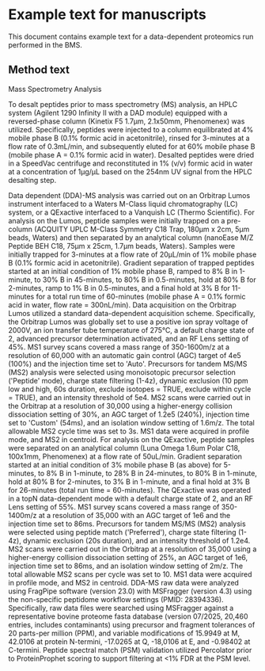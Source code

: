 # Example text for manuscripts <!-- omit in toc -->

This document contains example text for a data-dependent proteomics run performed in the BMS. 

## Method text

Mass Spectrometry Analysis

To desalt peptides prior to mass spectrometry (MS) analysis, an HPLC system (Agilent 1290 Infinity II with a DAD module) equipped with a reversed-phase column (Kinetix F5 1.7μm, 2.1x50mm, Phenomenex) was utilized. Specifically, peptides were injected to a column equilibrated at 4% mobile phase B (0.1% formic acid in acetonitrile), rinsed for 3-minutes at a flow rate of 0.3mL/min, and subsequently eluted for at 60% mobile phase B (mobile phase A = 0.1% formic acid in water). Desalted peptides were dried in a SpeedVac centrifuge and reconstituted in 1% (v/v) formic acid in water at a concentration of 1μg/μL based on the 254nm UV signal from the HPLC desalting step.     

Data dependent (DDA)-MS analysis was carried out on an Orbitrap Lumos instrument interfaced to a Waters M-Class liquid chromatography (LC) system, or a QExactive interfaced to a Vanquish LC (Thermo Scientific). For analysis on the Lumos, peptide samples were initially trapped on a pre-column (ACQUITY UPLC M-Class Symmetry C18 Trap, 180µm x 2cm, 5µm beads, Waters) and then separated by an analytical column (nanoEase M/Z Peptide BEH C18, 75µm x 25cm, 1.7µm beads, Waters). Samples were initially trapped for 3-minutes at a flow rate of 20µL/min of 1% mobile phase B (0.1% formic acid in acetonitrile). Gradient separation of trapped peptides started at an initial condition of 1% mobile phase B, ramped to 8% B in 1-minute, to 30% B in 45-minutes, to 80% B in 0.5-minutes, hold at 80% B for 2-minutes, ramp to 1% B in 0.5-minutes, and a final hold at 3% B for 11-minutes for a total run time of 60-minutes (mobile phase A = 0.1% formic acid in water, flow rate = 300nL/min). Data acquisition on the Orbitrap Lumos utilized a standard data-dependent acquisition scheme. Specifically, the Orbitrap Lumos was globally set to use a positive ion spray voltage of 2000V, an ion transfer tube temperature of 275°C, a default charge state of 2, advanced precursor determination activated, and an RF Lens setting of 45%. MS1 survey scans covered a mass range of 350-1600m/z at a resolution of 60,000 with an automatic gain control (AGC) target of 4e5 (100%) and the injection time set to 'Auto'. Precursors for tandem MS/MS (MS2) analysis were selected using monoisotopic precursor selection ('Peptide' mode), charge state filtering (1-4z), dynamic exclusion (10 ppm low and high, 60s duration, exclude isotopes = TRUE, exclude within cycle = TRUE), and an intensity threshold of 5e4. MS2 scans were carried out in the Orbitrap at a resolution of 30,000 using a higher-energy collision dissociation setting of 30%, an AGC target of 1.2e5 (240%), injection time set to 'Custom' (54ms), and an isolation window setting of 1.6m/z. The total allowable MS2 cycle time was set to 3s. MS1 data were acquired in profile mode, and MS2 in centroid. For analysis on the QExactive, peptide samples were separated on an analytical column (Luna Omega 1.6um Polar C18, 100x1mm, Phenomenex) at a flow rate of 50uL/min. Gradient separation started at an initial condition of 3% mobile phase B (as above) for 5-minutes, to 8% B in 1-minute, to 28% B in 24-minutes, to 80% B in 1-minute, hold at 80% B for 2-minutes, to 3% B in 1-minute, and a final hold at 3% B for 26-minutes (total run time = 60-minutes). The QExactive was operated in a topN data-dependent mode with a default charge state of 2, and an RF Lens setting of 55%. MS1 survey scans covered a mass range of 350-1400m/z at a resolution of 35,000 with an AGC target of 1e6 and the injection time set to 86ms. Precursors for tandem MS/MS (MS2) analysis were selected using peptide match ('Preferred'), charge state filtering (1-4z), dynamic exclusion (20s duration), and an intensity threshold of 1.2e4. MS2 scans were carried out in the Orbitrap at a resolution of 35,000 using a higher-energy collision dissociation setting of 25%, an AGC target of 1e6, injection time set to 86ms, and an isolation window setting of 2m/z. The total allowable MS2 scans per cycle was set to 10. MS1 data were acquired in profile mode, and MS2 in centroid. DDA-MS raw data were analyzed using FragPipe software (version 23.0) with MSFragger (version 4.3) using the non-specific peptidome workflow settings (PMID: 28394336). Specifically, raw data files were searched using MSFragger against a representative bovine proteome fasta database (version 07/2025, 20,460 entries, includes contaminants) using precursor and fragment tolerances of 20 parts-per million (PPM), and variable modifications of 15.9949 at M, 42.0106 at protein N-termini, -17.0265 at Q, -18,0106 at E, and -0.98402 at C-termini. Peptide spectral match (PSM) validation utilized Percolator prior to ProteinProphet scoring to support filtering at <1% FDR at the PSM level.    


